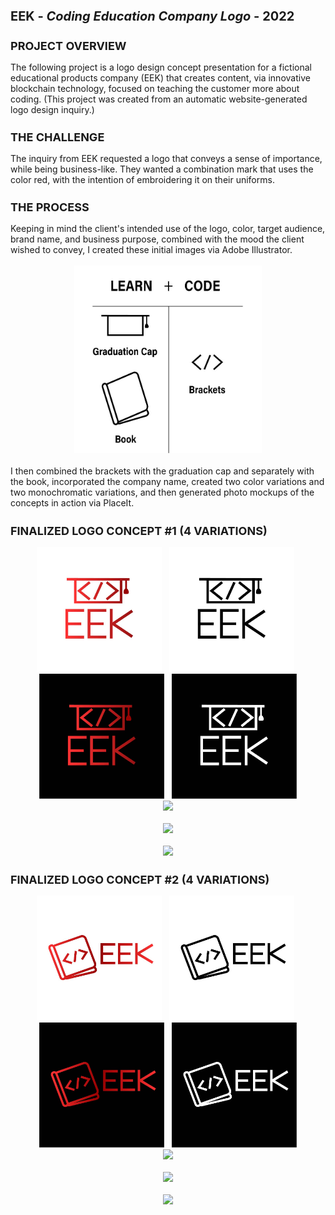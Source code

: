 <h1 style="font-size: 20px">EEK - <i>Coding Education Company Logo</i> - 2022</h1>
<h2 style="font-size: 18px">PROJECT OVERVIEW</h2>
The following project is a logo design concept presentation for a fictional educational products company (EEK) that creates content, via innovative blockchain technology, focused on teaching the customer more about coding. (This project was created from an automatic website-generated logo design inquiry.)
<h2 style="font-size: 18px">THE CHALLENGE</h2>
The inquiry from EEK requested a logo that conveys a sense of importance, while being business-like. They wanted a combination mark that uses the color red, with the intention of embroidering it on their uniforms.
<h2 style="font-size: 18px">THE PROCESS</h2>
Keeping in mind the client's intended use of the logo, color, target audience, brand name, and business purpose, combined with the mood the client wished to convey, I created these initial images via Adobe Illustrator.
<br><br>
<div align="center"><img src="Eek-Logo-Chart.jpg" width="300" height="300"></div>
<br>
I then combined the brackets with the graduation cap and separately with the book, incorporated the company name, created two color variations and two monochromatic variations, and then generated photo mockups of the concepts in action via PlaceIt.
<h2 style="font-size: 18px">FINALIZED LOGO CONCEPT #1 (4 VARIATIONS)</h2>
<div align="center">
    <img src="Eek-Logo-Mockup-1.jpg" width="200" height="200">
    &nbsp;
    <img src="Eek-Logo-Mockup-2.jpg" width="200" height="200">
    &nbsp;
    <img src="Eek-Logo-Mockup-3.jpg" width="200" height="200">
    &nbsp;
    <img src="Eek-Logo-Mockup-4.jpg" width="200" height="200">
</div>
<div align="center"><img src="Eek-Photo-Mockup-1.png"></div>
<br>
<div align="center"><img src="Eek-Photo-Mockup-2.png"></div>
<br>
<div align="center"><img src="Eek-Photo-Mockup-3.png"></div>
<h2 style="font-size: 18px">FINALIZED LOGO CONCEPT #2 (4 VARIATIONS)</h2>
<div align="center">
    <img src="Eek-Logo-Mockup-5.jpg" width="200" height="200">
    &nbsp;
    <img src="Eek-Logo-Mockup-6.jpg" width="200" height="200">
    &nbsp;
    <img src="Eek-Logo-Mockup-7.jpg" width="200" height="200">
    &nbsp;
    <img src="Eek-Logo-Mockup-8.jpg" width="200" height="200">
</div>
<div align="center"><img src="Eek-Photo-Mockup-4.png"></div>
<br>
<div align="center"><img src="Eek-Photo-Mockup-5.png"></div>
<br>
<div align="center"><img src="Eek-Photo-Mockup-6.png"></div>
